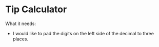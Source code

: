 # Tip Calculator

What it needs:
<ul>
<li>I would like to pad the digits on the left side of the decimal to three places.</li>
</ul>

